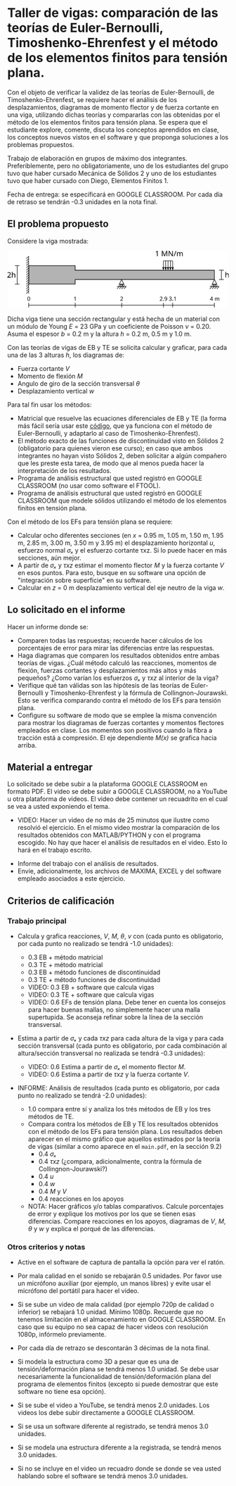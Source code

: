 # Taller de vigas: comparación de las teorías de Euler-Bernoulli, Timoshenko-Ehrenfest y el método de los elementos finitos para tensión plana.

Con el objeto de verificar la validez de las teorías de Euler-Bernoulli, de Timoshenko-Ehrenfest, se requiere hacer el análisis de los desplazamientos, diagramas de momento flector y de fuerza cortante en una viga, utilizando dichas teorías y compararlas con las obtenidas por el método de los elementos finitos para tensión plana. Se espera que el estudiante explore, comente, discuta los conceptos aprendidos en clase, los conceptos nuevos vistos en el software y que proponga soluciones a los problemas propuestos.

Trabajo de elaboración en grupos de máximo dos integrantes. Preferiblemente, pero no obligatoriamente, uno de los estudiantes del grupo tuvo que haber cursado Mecánica de Sólidos 2 y uno de los estudiantes tuvo que haber cursado con Diego, Elementos Finitos 1.

Fecha de entrega: se especificará en GOOGLE CLASSROOM. Por cada día de retraso se tendrán -0.3 unidades en la nota final.

## El problema propuesto
Considere la viga mostrada:

<img src="figs/viga_2021a_seccion_variable.svg"/>

Dicha viga tiene una sección rectangular y está hecha de un material con un módulo de Young *E* = 23 GPa y un coeficiente de Poisson *ν* = 0.20. Asuma el espesor *b* = 0.2 m y la altura *h* = 0.2 m, 0.5 m y 1.0 m.

Con las teorías de vigas de EB y TE se solicita calcular y graficar, para cada una de las 3 alturas *h*, los diagramas de:
* Fuerza cortante *V*
* Momento de flexión *M*
* Angulo de giro de la sección transversal *θ*
* Desplazamiento vertical *w*


Para tal fin usar los métodos:
* Matricial que resuelve las ecuaciones diferenciales de EB y TE (la forma más fácil sería usar este [código](https://github.com/diegoandresalvarez/elementosfinitos/tree/master/codigo/repaso_matricial/general_2D), que ya funciona con el método de Euler-Bernoulli, y adaptarlo al caso de Timoshenko-Ehrenfest).
* El método exacto de las funciones de discontinuidad visto en Sólidos 2 (obligatorio para quienes vieron ese curso); en caso que ambos integrantes no hayan visto Sólidos 2, deben solicitar a algún compañero que les preste esta tarea, de modo que al menos pueda hacer la interpretación de los resultados.
* Programa de análisis estructural que usted registró en GOOGLE CLASSROOM (no usar como software el FTOOL).
* Programa de análisis estructural que usted registró en GOOGLE CLASSROOM que modele sólidos utilizando el método de los elementos finitos en tensión plana.

Con el método de los EFs para tensión plana se requiere:
* Calcular ocho diferentes secciones (en *x* = 0.95 m, 1.05 m, 1.50 m, 1.95 m, 2.85 m, 3.00 m, 3.50 m y 3.95 m) el desplazamiento horizontal *u*, esfuerzo normal *σₓ* y el esfuerzo cortante τxz. Si lo puede hacer en más secciones, aún mejor.
* A partir de *σₓ* y *τxz* estimar el momento flector *M* y la fuerza cortante *V* en esos puntos. Para esto, busque en su software una opción de "integración sobre superficie" en su software.
* Calcular en *z* = 0 m desplazamiento vertical del eje neutro de la viga *w*.

## Lo solicitado en el informe
Hacer un informe donde se:
* Comparen todas las respuestas; recuerde hacer cálculos de los porcentajes de error para mirar las diferencias entre las respuestas.
* Haga diagramas que comparen los resultados obtenidos entre ambas teorías de vigas. ¿Cuál método calculó las reacciones, momentos de flexión, fuerzas cortantes y desplazamientos más altos y más pequeños? ¿Como varían los esfuerzos *σₓ* y *τxz* al interior de la viga?
* Verifique qué tan válidas son las hipótesis de las teorías de Euler-Bernoulli y Timoshenko-Ehrenfest y la fórmula de Collingnon-Jourawski. Esto se verifica comparando contra el método de los EFs para tensión plana.
* Configure su software de modo que se emplee la misma convención para mostrar los diagramas de fuerzas cortantes y momentos flectores empleados en clase. Los momentos son positivos cuando la fibra a tracción está a compresión. El eje dependiente *M(x)* se grafica hacia arriba.

## Material a entregar
Lo solicitado se debe subir a la plataforma GOOGLE CLASSROOM en formato PDF. El video se debe subir a GOOGLE CLASSROOM, no a YouTube u otra plataforma de videos. El video debe contener un recuadrito en el cual se vea a usted exponiendo el tema.

* VIDEO: Hacer un video de no más de 25 minutos que ilustre como resolvió el ejercicio. En el mismo video mostrar la comparación de los resultados obtenidos con MATLAB/PYTHON y con el programa escogido. No hay que hacer el análisis de resultados en el video. Esto lo hará en el trabajo escrito.
<!---
* VIDEO 2: Hacer un video de no más de 30 minutos donde se haga una reseña crítica de las capacidades teóricas y las hipótesis fundamentales que hace el programa en cuanto al análisis de vigas. OJO: no es mostrar como se utiliza el software, sino más mirar los manuales de referencia del mismo y mostrar que teorías, hipótesis, suposiciones, capacidades y limitaciones que tiene el programa escogido. Entregar, adicionalmente, el archivo PDF utilizado en la presentación de este video. En ese PDF se pueden incluir pantallazos de los manuales de referencia del software escogido. Ejemplos de excelentes videos son:
  * MIDAS GEN (análisis de vigas): https://www.youtube.com/watch?v=p06pnzg2ZPg
  * STRUSOFT FEM-DESIGN (análisis de losas): https://www.youtube.com/watch?v=xxPzgIl-mEg
--->
* Informe del trabajo con el análisis de resultados.
* Envíe, adicionalmente, los archivos de MAXIMA, EXCEL y del software empleado asociados a este ejercicio.

## Criterios de calificación
### Trabajo principal
* Calcula y grafica reacciones, *V*, *M*, *θ*, *v* con (cada punto es obligatorio, por cada punto no realizado se tendrá -1.0 unidades):
  * 0.3 EB + método matricial
  * 0.3 TE + método matricial
  * 0.3 EB + método funciones de discontinuidad
  * 0.3 TE + método funciones de discontinuidad
  * VIDEO: 0.3 EB + software que calcula vigas
  * VIDEO: 0.3 TE + software que calcula vigas
  * VIDEO: 0.6 EFs de tensión plana. Debe tener en cuenta los consejos para hacer buenas mallas, no simplemente hacer una malla supertupida. Se aconseja refinar sobre la línea de la sección transversal.
* Estima a partir de *σₓ* y cada *τxz* para cada altura de la viga y para cada sección transversal (cada punto es obligatorio, por cada combinación al altura/sección transversal no realizada se tendrá -0.3 unidades):
  * VIDEO: 0.6 Estima a partir de *σₓ* el momento flector *M*.
  * VIDEO: 0.6 Estima a partir de *τxz* y la fuerza cortante *V*.

* INFORME: Análisis de resultados (cada punto es obligatorio, por cada punto no realizado se tendrá -2.0 unidades):
  * 1.0 compara entre sí y analiza los trés métodos de EB y los tres métodos de TE.
  * Compara contra los métodos de EB y TE los resultados obtenidos con el método de los EFs para tensión plana. Los resultados deben aparecer en el mismo gráfico que aquellos estimados por la teoría de vigas (similar a como aparece en el `main.pdf`, en la sección 9.2)
     * 0.4 *σₓ* 
     * 0.4 *τxz* (¿compara, adicionalmente, contra la fórmula de Collingnon-Jourawski?)
     * 0.4 *u*
     * 0.4 *w*
     * 0.4 *M* y *V*
     * 0.4 reacciones en los apoyos
  * NOTA: Hacer gráficos y/o tablas comparativos. Calcule porcentajes de error y explique los motivos por los que se tienen esas diferencias. Compare reacciones en los apoyos, diagramas de *V*, *M*, *θ* y *w* y explica el porqué de las diferencias.

<!---
* VIDEO 2: reseña crítica de las capacidades teóricas y las hipótesis fundamentales que hace el programa en cuanto al análisis de viga
  * 0.5 Explica las capacidades de cálculo y teorías que utiliza el software? Reseña crítica de las capacidades teóricas, las limitaciones y las hipótesis fundamentales que hace el programa en cuanto al análisis de viga
  * 0.5 Explica hipótesis fundamentales y consejos en el modelado según se detalla en el manual del programa? Reseña crítica de las capacidades teóricas, las limitaciones y las hipótesis fundamentales que hace el programa en cuanto al análisis de viga
  * 0.5 Explica limitaciones del programa? Reseña crítica de limitaciones que hace el programa en cuanto al análisis de viga
--->

### Otros criterios y notas
* Active en el software de captura de pantalla la opción para ver el ratón.

* Por mala calidad en el sonido se rebajarán 0.5 unidades. Por favor use un micrófono auxiliar (por ejemplo, un manos libres) y evite usar el micrófono del portátil para hacer el video.

* Si se sube un video de mala calidad (por ejemplo 720p de calidad o inferior) se rebajará 1.0 unidad. Mínimo 1080p. Recuerde que no tenemos limitación en el almacenamiento en GOOGLE CLASSROOM. En caso que su equipo no sea capaz de hacer videos con resolución 1080p, infórmelo previamente.

* Por cada día de retrazo se descontarán 3 décimas de la nota final.

* Si modela la estructura como 3D a pesar que es una de tensión/deformación plana se tendrá menos 1.0 unidad. Se debe usar necesariamente la funcionalidad de tensión/deformación plana del programa de elementos finitos (excepto si puede demostrar que este software no tiene esa opción).

* Si se sube el video a YouTube, se tendrá menos 2.0 unidades. Los videos los debe subir directamente a GOOGLE CLASSROOM.

* Si se usa un software diferente al registrado, se tendrá menos 3.0 unidades.

* Si se modela una estructura diferente a la registrada, se tendrá menos 3.0 unidades.

* Si no se incluye en el video un recuadro donde se donde se vea usted hablando sobre el software se tendrá menos 3.0 unidades.